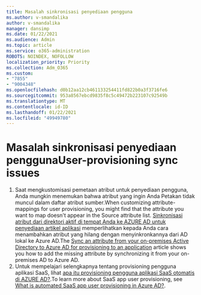 ```yaml
---
title: Masalah sinkronisasi penyediaan pengguna
ms.author: v-smandalika
author: v-smandalika
manager: dansimp
ms.date: 01/22/2021
ms.audience: Admin
ms.topic: article
ms.service: o365-administration
ROBOTS: NOINDEX, NOFOLLOW
localization_priority: Priority
ms.collection: Adm_O365
ms.custom:
- "7855"
- "9004348"
ms.openlocfilehash: d0b12aa12cb461133254411fd822b0a3f3716fe6
ms.sourcegitcommit: 953a8567ebcd9835f8c5c49472b223107c92549b
ms.translationtype: MT
ms.contentlocale: id-ID
ms.lasthandoff: 01/22/2021
ms.locfileid: "49949780"
---
```

# <a name="user-provisioning-sync-issues"></a><span data-ttu-id="b57c1-102">Masalah sinkronisasi penyediaan pengguna</span><span class="sxs-lookup"><span data-stu-id="b57c1-102">User-provisioning sync issues</span></span>

1. <span data-ttu-id="b57c1-103">Saat mengkustomisasi pemetaan atribut untuk penyediaan pengguna, Anda mungkin menemukan bahwa atribut yang ingin Anda Petakan tidak muncul dalam daftar atribut sumber.</span><span class="sxs-lookup"><span data-stu-id="b57c1-103">When customizing attribute-mappings for user provisioning, you might find that the attribute you want to map doesn't appear in the Source attribute list.</span></span> <span data-ttu-id="b57c1-104">[Sinkronisasi atribut dari direktori aktif di tempat Anda ke AZURE AD untuk penyediaan artikel aplikasi](https://docs.microsoft.com/azure/active-directory/app-provisioning/user-provisioning-sync-attributes-for-mapping) memperlihatkan kepada Anda cara menambahkan atribut yang hilang dengan menyinkronkannya dari AD lokal ke Azure AD.</span><span class="sxs-lookup"><span data-stu-id="b57c1-104">The [Sync an attribute from your on-premises Active Directory to Azure AD for provisioning to an application](https://docs.microsoft.com/azure/active-directory/app-provisioning/user-provisioning-sync-attributes-for-mapping) article shows you how to add the missing attribute by synchronizing it from your on-premises AD to Azure AD.</span></span>
2. <span data-ttu-id="b57c1-105">Untuk mempelajari selengkapnya tentang provisioning pengguna aplikasi SaaS, lihat [apa itu provisioning pengguna aplikasi SaaS otomatis di AZURE AD?](https://docs.microsoft.com/azure/active-directory/app-provisioning/user-provisioning).</span><span class="sxs-lookup"><span data-stu-id="b57c1-105">To learn more about SaaS app user provisioning, see [What is automated SaaS app user provisioning in Azure AD?](https://docs.microsoft.com/azure/active-directory/app-provisioning/user-provisioning).</span></span>